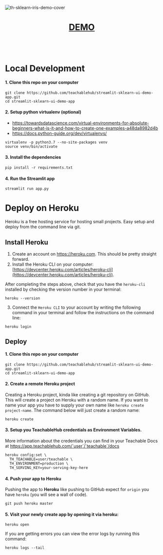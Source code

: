 ![th-sklearn-iris-demo-cover](https://media-blog.sashido.io/content/images/2021/08/th-sklearn-iris-demo-cover.jpeg)
<h1>
  <p align="center">
    <a href="https://th-iris-demo.herokuapp.com/" target="_blank">DEMO</a>
  </p>
</h1>
<br /><br />

# Local Development

#### 1. Clone this repo on your computer

```
git clone https://github.com/teachablehub/streamlit-sklearn-ui-demo-app.git
cd streamlit-sklearn-ui-demo-app
```

#### 2. Setup python virtualenv (optional)

- https://towardsdatascience.com/virtual-environments-for-absolute-beginners-what-is-it-and-how-to-create-one-examples-a48da8982d4b
- https://docs.python-guide.org/dev/virtualenvs/

```
virtualenv -p python3.7 --no-site-packages venv
source venv/bin/activate
```

#### 3. Install the dependencies

```
pip install -r requirements.txt
```

#### 4. Run the Streamlit app

```
streamlit run app.py
```

# Deploy on Heroku

Heroku is a free hosting service for hosting small projects. Easy setup and deploy from the command line via git.

## Install Heroku

1. Create an account on https://heroku.com. This should be pretty straight forward.
2. Install the Heroku CLI on your computer: [https://devcenter.heroku.com/articles/heroku-cli](https://devcenter.heroku.com/articles/heroku-cli).

After completing the steps above, check that you have the `heroku-cli` installed by checking the version number in your terminal:

```
heroku --version
```

3. Connect the `Heroku CLI` to your account by writing the following command in your terminal and follow the instructions on the command line:

```
heroku login
```

## Deploy

#### 1. Clone this repo on your computer

```
git clone https://github.com/teachablehub/streamlit-sklearn-ui-demo-app.git
cd streamlit-sklearn-ui-demo-app
```

#### 2. Create a remote Heroku project
Creating a Heroku project, kinda like creating a git repository on GitHub. This will create a project on Heroku with a random name. If you want to name your app you have to supply your own name like `heroku create project-name`. The command below will just create a random name:

```
heroku create
```

#### 3. Setup you TeachableHub credentials as Environment Variables.

More information about the credentials you can find in your Teachable Docs at https://app.teachablehub.com/`user`/`teachable`/docs

```
heroku config:set \
  TH_TEACHABLE=user/teachable \
  TH_ENVIRONMENT=production \
  TH_SERVING_KEY=your-serving-key-here
```

#### 4. Push your app to Heroku

Pushing the app to **Heroku** like pushing to GitHub expect for `origin` you have `heroku` (you will see a wall of code).

```
git push heroku master
```

#### 5. Visit your newly create app by opening it via heroku:

```
heroku open
```

If you are getting errors you can view the error logs by running this command:

```
heroku logs --tail
```
